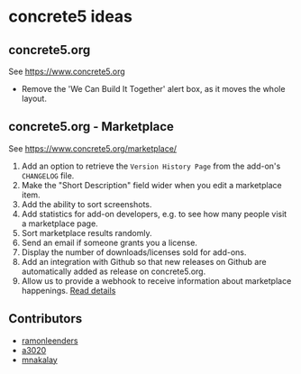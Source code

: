 # concrete5 ideas

## concrete5.org

See https://www.concrete5.org

- Remove the 'We Can Build It Together' alert box, as it moves the whole layout.

## concrete5.org - Marketplace

See https://www.concrete5.org/marketplace/

1. Add an option to retrieve the `Version History Page` from the add-on's `CHANGELOG` file.
1. Make the "Short Description" field wider when you edit a marketplace item.
1. Add the ability to sort screenshots.
1. Add statistics for add-on developers, e.g. to see how many people visit a marketplace page.
1. Sort marketplace results randomly.
1. Send an email if someone grants you a license.
1. Display the number of downloads/licenses sold for add-ons.
1. Add an integration with Github so that new releases on Github are automatically added as release on concrete5.org.
1. Allow us to provide a webhook to receive information about marketplace happenings. [Read details](marketplace/webhooks-proposal-details.md)

## Contributors
- [ramonleenders](https://github.com/ramonleenders)
- [a3020](https://github.com/a3020)
- [mnakalay](https://github.com/mnakalay)

